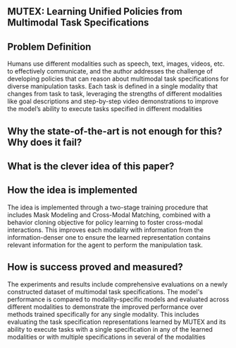 ## MUTEX: Learning Unified Policies from Multimodal Task Specifications

## Problem Definition
Humans use different modalities such as speech, text, images, videos, etc. to effectively communicate, and the author addresses the challenge of developing policies that can reason about multimodal task specifications for diverse manipulation tasks. Each task is defined in a single modality that changes from task to task, leveraging the strengths of different modalities like goal descriptions and step-by-step video demonstrations to improve the model’s ability to execute tasks specified in different modalities

## Why the state-of-the-art is not enough for this? Why does it fail?

## What is the clever idea of this paper?

## How the idea is implemented
The idea is implemented through a two-stage training procedure that includes Mask Modeling and Cross-Modal Matching, combined with a behavior cloning objective for policy learning to foster cross-modal interactions. This improves each modality with information from the information-denser one to ensure the learned representation contains relevant information for the agent to perform the manipulation task.
##  How is success proved and measured?
The experiments and results include comprehensive evaluations on a newly constructed dataset of multimodal task specifications. The model's performance is compared to modality-specific models and evaluated across different modalities to demonstrate the improved performance over methods trained specifically for any single modality. This includes evaluating the task specification representations learned by MUTEX and its ability to execute tasks with a single specification in any of the learned modalities or with multiple specifications in several of the modalities
